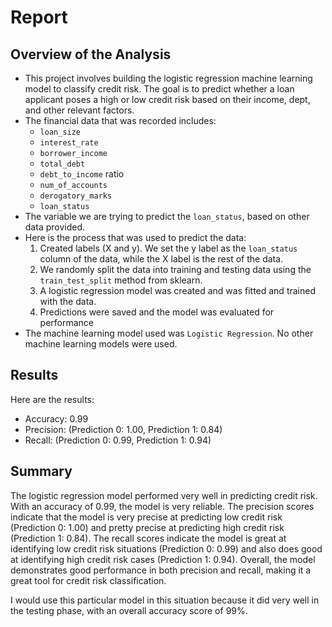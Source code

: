 # Report

## Overview of the Analysis

* This project involves building the logistic regression machine learning model to classify credit risk. The goal is to predict whether a loan applicant poses a high or low credit risk based on their income, dept, and other relevant factors.
* The financial data that was recorded includes: 
    * `loan_size` 
    * `interest_rate`
    * `borrower_income`
    * `total_debt`
    * `debt_to_income` ratio
    * `num_of_accounts`
    * `derogatory_marks`
    * `loan_status`
* The variable we are trying to predict the `loan_status`, based on other data provided.
* Here is the process that was used to predict the data:
    1. Created labels (X and y). We set the y label as the `loan_status` column of the data, while the X label is the rest of the data.
    2. We randomly split the data into training and testing data using the `train_test_split` method from sklearn.
    3. A logistic regression model was created and was fitted and trained with the data.
    4. Predictions were saved and the model was evaluated for performance
* The machine learning model used was `Logistic Regression`. No other machine learning models were used.

## Results

Here are the results:

* Accuracy:     0.99
* Precision:    (Prediction 0: 1.00, Prediction 1: 0.84)
* Recall:       (Prediction 0: 0.99, Prediction 1: 0.94)

## Summary

The logistic regression model performed very well in predicting credit risk. With an accuracy of 0.99, the model is very reliable. The precision scores indicate that the model is very precise at predicting low credit risk (Prediction 0: 1.00) and pretty precise at predicting high credit risk (Prediction 1: 0.84). The recall scores indicate the model is great at identifying low credit risk situations (Prediction 0: 0.99) and also does good at identifying high credit risk cases (Prediction 1: 0.94). Overall, the model demonstrates good performance in both precision and recall, making it a great tool for credit risk classification.

I would use this particular model in this situation because it did very well in the testing phase, with an overall accuracy score of 99%.